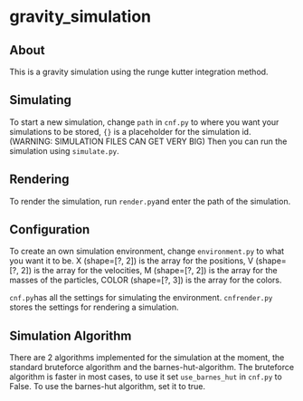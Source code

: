 # gravity_simulation
## About
This is a gravity simulation using the runge kutter integration method.
## Simulating
To start a new simulation, change `path` in `cnf.py` to where you want your simulations to be stored, `{}` is a placeholder for the simulation id. (WARNING: SIMULATION FILES CAN GET VERY BIG)
Then you can run the simulation using `simulate.py`.
## Rendering
To render the simulation, run `render.py`and enter the path of the simulation.
## Configuration
To create an own simulation environment, change `environment.py` to what you want it to be. X (shape=[?, 2]) is the array for the positions, V (shape=[?, 2]) is the array for the velocities, M (shape=[?, 2]) is the array for the masses of the particles, COLOR (shape=[?, 3]) is the array for the colors.

`cnf.py`has all the settings for simulating the environment.
`cnfrender.py` stores the settings for rendering a simulation.

## Simulation Algorithm
There are 2 algorithms implemented for the simulation at the moment, the standard bruteforce algorithm and the barnes-hut-algorithm. The bruteforce algorithm is faster in most cases, to use it set `use_barnes_hut` in `cnf.py` to False. To use the barnes-hut algorithm, set it to true.